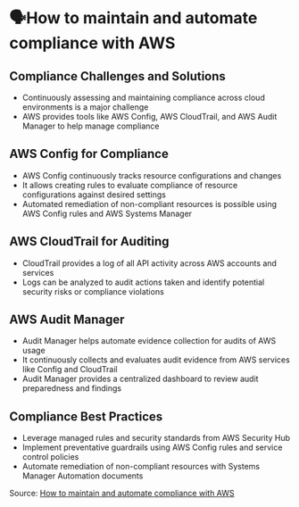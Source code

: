 # 🗣️How to maintain and automate compliance with AWS

## Compliance Challenges and Solutions

- Continuously assessing and maintaining compliance across cloud environments is a major challenge
- AWS provides tools like AWS Config, AWS CloudTrail, and AWS Audit Manager to help manage compliance

## AWS Config for Compliance

- AWS Config continuously tracks resource configurations and changes
- It allows creating rules to evaluate compliance of resource configurations against desired settings
- Automated remediation of non-compliant resources is possible using AWS Config rules and AWS Systems Manager

## AWS CloudTrail for Auditing

- CloudTrail provides a log of all API activity across AWS accounts and services
- Logs can be analyzed to audit actions taken and identify potential security risks or compliance violations

## AWS Audit Manager

- Audit Manager helps automate evidence collection for audits of AWS usage
- It continuously collects and evaluates audit evidence from AWS services like Config and CloudTrail
- Audit Manager provides a centralized dashboard to review audit preparedness and findings

## Compliance Best Practices

- Leverage managed rules and security standards from AWS Security Hub
- Implement preventative guardrails using AWS Config rules and service control policies
- Automate remediation of non-compliant resources with Systems Manager Automation documents

Source: [How to maintain and automate compliance with AWS](https://aws.amazon.com/events/summits/emea/stockholm/agenda/?emea-event-agenda-card.sort-by=item.additionalFields.title&emea-event-agenda-card.sort-order=asc&awsf.emea-event-agenda-level=*all&awsf.emea-event-agenda-role=*all&awsf.emea-event-agenda-category=*all&awsf.emea-event-agenda-aws-industry=*all&emea-event-agenda-card.q=COP303&emea-event-agenda-card.q_operator=AND#session)

